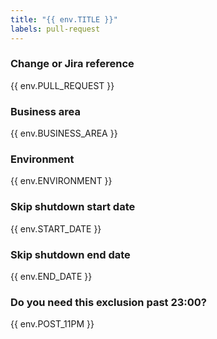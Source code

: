 ```yaml
---
title: "{{ env.TITLE }}"
labels: pull-request
---
```

### Change or Jira reference

{{ env.PULL_REQUEST }}

### Business area

{{ env.BUSINESS_AREA }}

### Environment

{{ env.ENVIRONMENT }}

### Skip shutdown start date

{{ env.START_DATE }}

### Skip shutdown end date

{{ env.END_DATE }}

### Do you need this exclusion past 23:00?

{{ env.POST_11PM }}